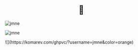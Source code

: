 <h1 align="center">👋</h1>
<p><img align="center" src="https://github-readme-stats.vercel.app/api?username=jmne&show_icons=true&theme=codeSTACKr&count_private=true" alt="jmne" /></p>
<p><img align="center" src="https://github-readme-stats.vercel.app/api/top-langs/?username=jmne&layout=compact&show_icons=true&locale=en&theme=codeSTACKr&count_private=true" alt="jmne" /></p>
![](https://komarev.com/ghpvc/?username=jmne&color=orange)

